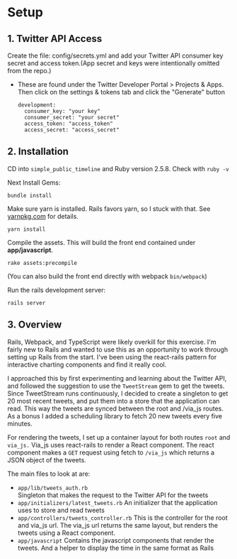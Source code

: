 # Setup

## 1. Twitter API Access

Create the file: config/secrets.yml and add your Twitter API consumer key secret and access token.(App secret and keys were intentionally omitted from the repo.)

- These are found under the Twitter Developer Portal > Projects & Apps. Then click on the settings & tokens tab and click the "Generate" button

  ```
  development:
    consumer_key: "your key"
    consumer_secret: "your secret"
    access_token: "access_token"
    access_secret: "access_secret"
  ```

## 2. Installation

CD into `simple_public_timeline` and Ruby version 2.5.8. Check with `ruby -v`

Next Install Gems:

```
bundle install
```

Make sure yarn is installed. Rails favors yarn, so I stuck with that. See [yarnpkg.com](https://classic.yarnpkg.com/en/docs/instal) for details.

```
yarn install
```

Compile the assets. This will build the front end contained under **app/javascript**.

```
rake assets:precompile
```

(You can also build the front end directly with webpack `bin/webpack`)

Run the rails development server:

```
rails server
```

## 3. Overview

Rails, Webpack, and TypeScript were likely overkill for this exercise. I'm fairly new to Rails and wanted to use this as an opportunity to work through setting up Rails from the start. I've been using the react-rails pattern for interactive charting components and find it really cool.

I approached this by first experimenting and learning about the Twitter API, and followed the suggestion to use the `TweetStream` gem to get the tweets. Since TweetStream runs continuously, I decided to create a singleton to get 20 most recent tweets, and put them into a store that the application can read. This way the tweets are synced between the root and /via_js routes. As a bonus I added a scheduling library to fetch 20 new tweets every five minutes.

For rendering the tweets, I set up a container layout for both routes `root` and `via_js.` Via_js uses react-rails to render a React component. The react component makes a `GET` request using fetch to `/via_js` which returns a JSON object of the tweets.

The main files to look at are:

- `app/lib/tweets_auth.rb`  
  Singleton that makes the request to the Twitter API for the tweets
- `app/initializers/latest_tweets.rb` An initializer that the application uses to store and read tweets
- `app/controllers/tweets_controller.rb` This is the controller for the root and via_js url. The via_js url returns the same layout, but renders the tweets using a React component.
- `app/javascript` Contains the javascript components that render the tweets. And a helper to display the time in the same format as Rails
